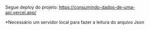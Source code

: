 Segue deploy do projeto: https://consumindo-dados-de-uma-api.vercel.app/

*Necessário um servidor local para fazer a leitura do arquivo Json

